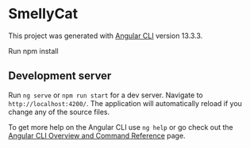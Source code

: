 # SmellyCat

This project was generated with [Angular CLI](https://github.com/angular/angular-cli) version 13.3.3.

Run npm install

## Development server

Run `ng serve` or `npm run start` for a dev server. Navigate to `http://localhost:4200/`. The application will automatically reload if you change any of the source files.


To get more help on the Angular CLI use `ng help` or go check out the [Angular CLI Overview and Command Reference](https://angular.io/cli) page.
